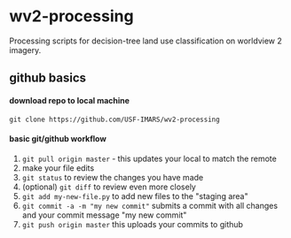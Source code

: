 # wv2-processing
Processing scripts for decision-tree land use classification on worldview 2 imagery.

## github basics

#### download repo to local machine
`git clone https://github.com/USF-IMARS/wv2-processing`

#### basic git/github workflow
1. `git pull origin master` - this updates your local to match the remote
2. make your file edits
3. `git status` to review the changes you have made
4. (optional) `git diff` to review even more closely
5. `git add my-new-file.py` to add new files to the "staging area"
6. `git commit -a -m "my new commit"` submits a commit with all changes and your commit message "my new commit"
7. `git push origin master` this uploads your commits to github

